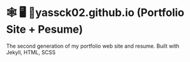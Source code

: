 # 🕸 🖥 📱yassck02.github.io (Portfolio Site + Pesume)

The second generation of my portfolio web site and resume.
Built with Jekyll, HTML, SCSS

